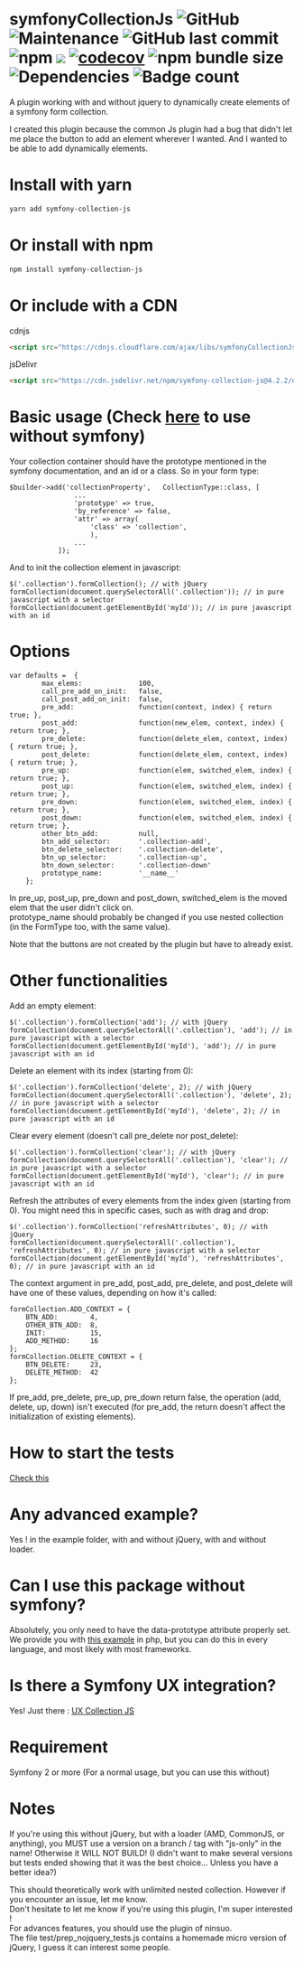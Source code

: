 # symfonyCollectionJs ![GitHub](https://img.shields.io/github/license/ruano-a/symfonyCollectionJs) ![Maintenance](https://img.shields.io/maintenance/yes/2022) ![GitHub last commit](https://img.shields.io/github/last-commit/ruano-a/symfonyCollectionJs) ![npm](https://img.shields.io/npm/dm/symfony-collection-js?label=npm%20downloads) [![](https://data.jsdelivr.com/v1/package/npm/symfony-collection-js/badge)](https://www.jsdelivr.com/package/npm/symfony-collection-js) [![codecov](https://codecov.io/gh/ruano-a/symfonyCollectionJs/branch/master/graph/badge.svg?token=Z93Y3NTP1Q)](https://codecov.io/gh/ruano-a/symfonyCollectionJs) ![npm bundle size](https://img.shields.io/bundlephobia/min/symfony-collection-js) ![Dependencies](https://badgen.net/bundlephobia/dependency-count/symfony-collection-js) ![Badge count](https://img.shields.io/badge/badge%20count-enough%20%3C3-blue)
A plugin working with and without jquery to dynamically create elements of a symfony form collection.

I created this plugin because the common Js plugin had a bug that didn't let me place the button to add an element wherever I wanted.  And I wanted to be able to add dynamically elements.

# Install with yarn
```sh
yarn add symfony-collection-js
```

# Or install with npm
```sh
npm install symfony-collection-js
```

# Or include with a CDN
cdnjs
```html
<script src="https://cdnjs.cloudflare.com/ajax/libs/symfonyCollectionJs/4.2.2/symfonyCollectionJs.min.js" integrity="sha512-qpIx6aHqQROnCNHHFS+Iy/XwPltKFouhUaCkmV6ezBx9BDn0hEKNZ/MOxiDbh/DV+YO5y213L+3Yy3ELuS1pFw==" crossorigin="anonymous" referrerpolicy="no-referrer"></script>
```
jsDelivr
```html
<script src="https://cdn.jsdelivr.net/npm/symfony-collection-js@4.2.2/dist/symfonyCollectionJs.min.js" integrity="sha256-IO7KKu1yWhFkJucWVZN8Ot19gTXqOqbPF0AawG0IbPQ=" crossorigin="anonymous"></script>
```

# Basic usage (Check [here](#can-i-use-this-package-without-symfony) to use without symfony)

Your collection container should have the prototype mentioned in the symfony documentation, and an id or a class. So in your form type:
~~~~
$builder->add('collectionProperty',   CollectionType::class, [
                ...
                'prototype' => true,
                'by_reference' => false,
                'attr' => array(
                    'class' => 'collection',
                    ),
                ...
            ]);
~~~~

And to init the collection element in javascript:
~~~~
$('.collection').formCollection(); // with jQuery
formCollection(document.querySelectorAll('.collection')); // in pure javascript with a selector
formCollection(document.getElementById('myId')); // in pure javascript with an id
~~~~

# Options 
~~~~
var defaults =  {
        max_elems:              100,
        call_pre_add_on_init:   false,
        call_post_add_on_init:  false,
        pre_add:                function(context, index) { return true; },
        post_add:               function(new_elem, context, index) { return true; },
        pre_delete:             function(delete_elem, context, index) { return true; },
        post_delete:            function(delete_elem, context, index) { return true; },
        pre_up:                 function(elem, switched_elem, index) { return true; },
        post_up:                function(elem, switched_elem, index) { return true; },
        pre_down:               function(elem, switched_elem, index) { return true; },
        post_down:              function(elem, switched_elem, index) { return true; },
        other_btn_add:          null,
        btn_add_selector:       '.collection-add',
        btn_delete_selector:    '.collection-delete',
        btn_up_selector:        '.collection-up',
        btn_down_selector:      '.collection-down'
        prototype_name:         '__name__'
    };
~~~~
In pre_up, post_up, pre_down and post_down, switched_elem is the moved elem that the user didn't click on.  
prototype_name should probably be changed if you use nested collection (in the FormType too, with the same value).

Note that the buttons are not created by the plugin but have to already exist.

# Other functionalities

Add an empty element:
~~~~
$('.collection').formCollection('add'); // with jQuery
formCollection(document.querySelectorAll('.collection'), 'add'); // in pure javascript with a selector
formCollection(document.getElementById('myId'), 'add'); // in pure javascript with an id
~~~~

Delete an element with its index (starting from 0):
~~~~
$('.collection').formCollection('delete', 2); // with jQuery
formCollection(document.querySelectorAll('.collection'), 'delete', 2); // in pure javascript with a selector
formCollection(document.getElementById('myId'), 'delete', 2); // in pure javascript with an id
~~~~

Clear every element (doesn't call pre_delete nor post_delete):
~~~~
$('.collection').formCollection('clear'); // with jQuery
formCollection(document.querySelectorAll('.collection'), 'clear'); // in pure javascript with a selector
formCollection(document.getElementById('myId'), 'clear'); // in pure javascript with an id
~~~~

Refresh the attributes of every elements from the index given (starting from 0). You might need this in specific cases, such as with drag and drop:
~~~~
$('.collection').formCollection('refreshAttributes', 0); // with jQuery
formCollection(document.querySelectorAll('.collection'), 'refreshAttributes', 0); // in pure javascript with a selector
formCollection(document.getElementById('myId'), 'refreshAttributes', 0); // in pure javascript with an id
~~~~

The context argument in pre_add, post_add, pre_delete, and post_delete will have one of these values, depending on how it's called:
~~~~
formCollection.ADD_CONTEXT = {
    BTN_ADD:        4,
    OTHER_BTN_ADD:  8,
    INIT:           15,
    ADD_METHOD:     16
};
formCollection.DELETE_CONTEXT = {
    BTN_DELETE:     23,
    DELETE_METHOD:  42
};
~~~~

If pre_add, pre_delete, pre_up, pre_down return false, the operation (add, delete, up, down) isn't executed (for pre_add, the return doesn't affect the initialization of existing elements).

# How to start the tests

[Check this](./test/README.md)

# Any advanced example?

Yes ! in the example folder, with and without jQuery, with and without loader.

# Can I use this package without symfony?

Absolutely, you only need to have the data-prototype attribute properly set.
We provide you with [this example](./example/simple_collection_example_without_symfony.php) in php, but you can do this in every language, and most likely with most frameworks.

# Is there a Symfony UX integration?

Yes! Just there : [UX Collection JS](https://github.com/tienvx/ux-collection-js)

# Requirement

Symfony 2 or more (For a normal usage, but you can use this without)

# Notes
If you're using this without jQuery, but with a loader (AMD, CommonJS, or anything), you MUST use a version on a branch / tag with "js-only" in the name! Otherwise it WILL NOT BUILD! (I didn't want to make several versions but tests ended showing that it was the best choice... Unless you have a better idea?)

This should theoretically work with unlimited nested collection. However if you encounter an issue, let me know.  
Don't hesitate to let me know if you're using this plugin, I'm super interested !  
For advances features, you should use the plugin of ninsuo.  
The file test/prep_nojquery_tests.js contains a homemade micro version of jQuery, I guess it can interest some people.
